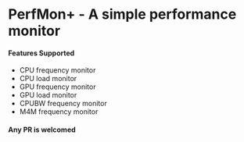 # PerfMon+ - A simple performance monitor

#### Features Supported

* CPU frequency monitor
* CPU load monitor
* GPU frequency monitor
* GPU load monitor
* CPUBW frequency monitor
* M4M frequency monitor

#### Any PR is welcomed
